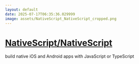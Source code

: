 ```yaml
---
layout: default
date: 2025-07-17T06:35:36.029999
image: assets/NativeScript_NativeScript_cropped.png
---
```


# [NativeScript/NativeScript](https://github.com/NativeScript/NativeScript)

build native iOS and Android apps with JavaScript or TypeScript
